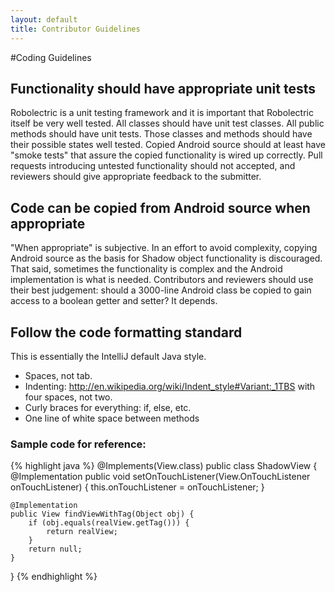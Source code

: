 ```yaml
---
layout: default
title: Contributor Guidelines
---
```


#Coding Guidelines

## Functionality should have appropriate unit tests

Robolectric is a unit testing framework and it is important that Robolectric itself be very well tested. All classes should have unit test classes. All public methods should have unit tests. Those classes and methods should have their possible states well tested. Copied Android source should at least have "smoke tests" that assure the copied functionality is wired up correctly. Pull requests introducing untested functionality should not accepted, and reviewers should give appropriate feedback to the submitter.

## Code can be copied from Android source when appropriate

"When appropriate" is subjective. In an effort to avoid complexity, copying Android source as the basis for Shadow object functionality is discouraged. That said, sometimes the functionality is complex and the Android implementation is what is needed. Contributors and reviewers should use their best judgement: should a 3000-line Android class be copied to gain access to a boolean getter and setter? It depends.

## Follow the code formatting standard

This is essentially the IntelliJ default Java style.
* Spaces, not tab.
* Indenting: http://en.wikipedia.org/wiki/Indent_style#Variant:_1TBS with four spaces, not two.
* Curly braces for everything: if, else, etc.
* One line of white space between methods

### Sample code for reference:
{% highlight java %}
@Implements(View.class)
public class ShadowView {
    @Implementation
    public void setOnTouchListener(View.OnTouchListener onTouchListener) {
        this.onTouchListener = onTouchListener;
    }

    @Implementation
    public View findViewWithTag(Object obj) {
        if (obj.equals(realView.getTag())) {
            return realView;
        }
        return null;
    }
}
{% endhighlight %}
